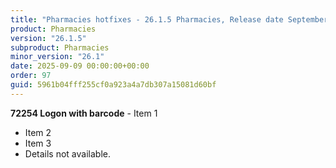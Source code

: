 ```yaml
---
title: "Pharmacies hotfixes - 26.1.5 Pharmacies, Release date September 9, 2025 - Hotfixes"
product: Pharmacies
version: "26.1.5"
subproduct: Pharmacies
minor_version: "26.1"
date: 2025-09-09 00:00:00+00:00
order: 97
guid: 5961b04fff255cf0a923a4a7db307a15081d60bf
---
```


**72254 Logon with barcode** - Item 1- Item 2- Item 3- Details not available.
